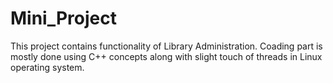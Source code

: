 # Mini_Project
This project contains functionality of Library Administration. Coading part is mostly done using C++ concepts along with slight touch of threads in Linux operating system. 
